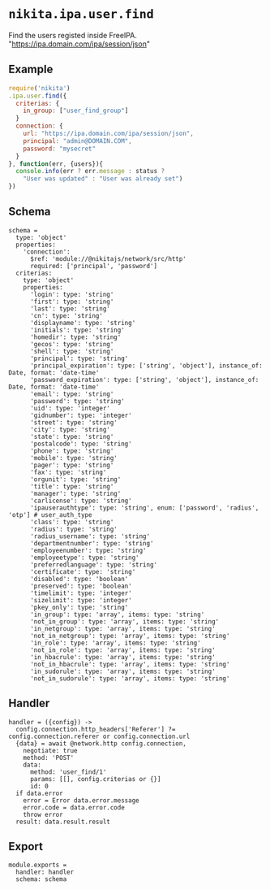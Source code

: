 
# `nikita.ipa.user.find`

Find the users registed inside FreeIPA. "https://ipa.domain.com/ipa/session/json"

## Example

```js
require('nikita')
.ipa.user.find({
  criterias: {
    in_group: ["user_find_group"]
  }
  connection: {
    url: "https://ipa.domain.com/ipa/session/json",
    principal: "admin@DOMAIN.COM",
    password: "mysecret"
  }
}, function(err, {users}){
  console.info(err ? err.message : status ?
    "User was updated" : "User was already set")
})
```

## Schema

    schema =
      type: 'object'
      properties:
        'connection':
          $ref: 'module://@nikitajs/network/src/http'
          required: ['principal', 'password']
      criterias:
        type: 'object'
        properties:
          'login': type: 'string'
          'first': type: 'string'
          'last': type: 'string'
          'cn': type: 'string'
          'displayname': type: 'string'
          'initials': type: 'string'
          'homedir': type: 'string'
          'gecos': type: 'string'
          'shell': type: 'string'
          'principal': type: 'string'
          'principal_expiration': type: ['string', 'object'], instance_of: Date, format: 'date-time'
          'password_expiration': type: ['string', 'object'], instance_of: Date, format: 'date-time'
          'email': type: 'string'
          'password': type: 'string'
          'uid': type: 'integer'
          'gidnumber': type: 'integer'
          'street': type: 'string'
          'city': type: 'string'
          'state': type: 'string'
          'postalcode': type: 'string'
          'phone': type: 'string'
          'mobile': type: 'string'
          'pager': type: 'string'
          'fax': type: 'string'
          'orgunit': type: 'string'
          'title': type: 'string'
          'manager': type: 'string'
          'carlicense': type: 'string'
          'ipauserauthtype': type: 'string', enum: ['password', 'radius', 'otp'] # user_auth_type
          'class': type: 'string'
          'radius': type: 'string'
          'radius_username': type: 'string'
          'departmentnumber': type: 'string'
          'employeenumber': type: 'string'
          'employeetype': type: 'string'
          'preferredlanguage': type: 'string'
          'certificate': type: 'string'
          'disabled': type: 'boolean'
          'preserved': type: 'boolean'
          'timelimit': type: 'integer'
          'sizelimit': type: 'integer'
          'pkey_only': type: 'string'
          'in_group': type: 'array', items: type: 'string'
          'not_in_group': type: 'array', items: type: 'string'
          'in_netgroup': type: 'array', items: type: 'string'
          'not_in_netgroup': type: 'array', items: type: 'string'
          'in_role': type: 'array', items: type: 'string'
          'not_in_role': type: 'array', items: type: 'string'
          'in_hbacrule': type: 'array', items: type: 'string'
          'not_in_hbacrule': type: 'array', items: type: 'string'
          'in_sudorule': type: 'array', items: type: 'string'
          'not_in_sudorule': type: 'array', items: type: 'string'

## Handler

    handler = ({config}) ->
      config.connection.http_headers['Referer'] ?= config.connection.referer or config.connection.url
      {data} = await @network.http config.connection,
        negotiate: true
        method: 'POST'
        data:
          method: 'user_find/1'
          params: [[], config.criterias or {}]
          id: 0
      if data.error
        error = Error data.error.message
        error.code = data.error.code
        throw error
      result: data.result.result

## Export

    module.exports =
      handler: handler
      schema: schema
